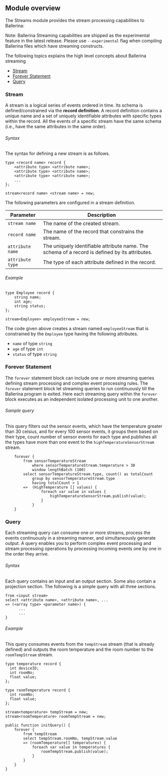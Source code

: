 ## Module overview

The Streams module provides the stream processing capabilities to Ballerina:

Note: Ballerina Streaming capabilities are shipped as the experimental feature in the latest release. Please use `--experimental` flag when compiling Ballerina files which have streaming constructs.

The following topics explains the high level concepts about Ballerina streaming

* [Stream](#stream)
* [Forever Statement](#forever-statement)
* [Query](#query)

### Stream

A stream is a logical series of events ordered in time. Its schema is defined/constrained via the **record definition**.
A record definition contains a unique name and a set of uniquely identifiable attributes with specific types
within the record. All the events of a specific stream have the same schema (i.e., have the same attributes in the same order).

###### Syntax

The syntax for defining a new stream is as follows.

```ballerina
type <record name> record {
    <attribute type> <attribute name>;
    <attribute type> <attribute name>;
    <attribute type> <attribute name>;
    ...
};

stream<record name> <stream name> = new;
```
The following parameters are configured in a stream definition.

| Parameter     | Description |
| ------------- |-------------|
| `stream name`      | The name of the created stream. |
| `record name`      | The name of the record that constrains the stream. |
| `attribute name`   | The uniquely identifiable attribute name. The schema of a record is defined by its attributes.|
| `attribute type`   | The type of each attribute defined in the record. |

###### Example
```ballerina
type Employee record {
    string name;
    int age;
    string status;
};

stream<Employee> employeeStream = new;
```

The code given above creates a stream named `employeeStream` that is constrained by the `Employee` type having 
the following attributes.

+ `name` of type `string`
+ `age` of type `int`
+ `status` of type `string`

### Forever Statement
The `forever` statement block can include one or more streaming queries defining stream processing and complex event 
processing rules.
The `forever` statement block let streaming queries to run continuously till the Ballerina program is exited. 
Here each streaming query within the `forever` block executes as an independent isolated processing unit to one another.

###### Sample query

This query filters out the sensor events, which have the temperature greater than 30 celsius, and for every 100 sensor
events, it groups them based on their type, count number of sensor events for each type and publishes all the types have
more than one event to the `highTemperatureSensorStream` stream.

```ballerina
    forever {
        from sensorTemperatureStream
            where sensorTemperatureStream.temperature > 30
            window lengthBatch (100)
        select sensorTemperatureStream.type, count() as totalCount
            group by sensorTemperatureStream.type
            having totalCount > 1
        =>  (HighTemperature [] values) {
                foreach var value in values {
                    highTemperatureSensorStream.publish(value);
                }
            }
    }
```

### Query

Each streaming query can consume one or more streams, process the events continuously in a streaming manner, 
and simultaneously generate output.
A query enables you to perform complex event processing and stream processing operations by processing incoming events
one by one in the order they arrive.

###### Syntax

Each query contains an input and an output section. Some also contain a projection section. 
The following is a simple query with all three sections.

```ballerina
from <input stream>
select <attribute name>, <attribute name>, ...
=> (<array type> <parameter name>) {
      ...
      ...
}
```

###### Example

This query consumes events from the `tempStream` stream (that is already defined) and outputs the room temperature and 
the room number to the `roomTempStream` stream.

```ballerina
type temperature record {
  int deviceID;
  int roomNo;
  float value;
};

type roomTemperature record {
  int roomNo;
  float value;
};

stream<temperature> tempStream = new;
stream<roomTemperature> roomTempStream = new;

public function initQuery() {
    forever {
        from tempStream
        select tempStream.roomNo, tempStream.value
        => (roomTemperature[] temperatures) {
            foreach var value in temperatures {
                roomTempStream.publish(value);
            }
        }
    }
}
```